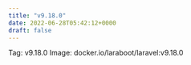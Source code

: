 ```yaml
---
title: "v9.18.0"
date: 2022-06-28T05:42:12+0000
draft: false
---
```


Tag: v9.18.0
Image: docker.io/laraboot/laravel:v9.18.0
